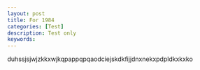 ```yaml
---
layout: post
title: For 1984
categories: [Test]
description: Test only
keywords: 
---
```


duhssjsjwjzkkxwjkqpappqpqaodciejskdkfijjdnxnekxpdpldkxkxko
